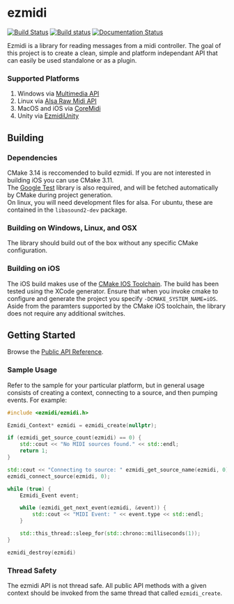 # ezmidi
[![Build Status](https://travis-ci.org/matthewcpp/ezmidi.svg?branch=master)](https://travis-ci.org/matthewcpp/ezmidi) [![Build status](https://ci.appveyor.com/api/projects/status/tvrc7il7s82alfgo/branch/master?svg=true)](https://ci.appveyor.com/project/matthewcpp/ezmidi/branch/master) [![Documentation Status](https://readthedocs.org/projects/ezmidi/badge/?version=latest)](https://ezmidi.readthedocs.io/en/latest/?badge=latest)


Ezmidi is a library for reading messages from a midi controller.  The goal of this project is to create a clean, simple and platform independant API that can easily be used standalone or as a plugin.

### Supported Platforms
1. Windows via [Multimedia API](https://docs.microsoft.com/en-us/windows/desktop/multimedia/musical-instrument-digital-interface--midi)
1. Linux via [Alsa Raw Midi API](https://www.alsa-project.org/alsa-doc/alsa-lib/rawmidi.html)
1. MacOS and iOS via [CoreMidi](https://developer.apple.com/documentation/coremidi?language=objc)
1. Unity via [EzmidiUnity](https://github.com/matthewcpp/EzmidiUnity)

## Building 

### Dependencies
CMake 3.14 is reccomended to build ezmidi.  If you are not interested in building iOS you can use CMake 3.11.  
The [Google Test](https://github.com/google/googletest) library is also required, and will be fetched automatically by CMake during project generation.  
On linux, you will need development files for alsa.  For ubuntu, these are contained in the `libasound2-dev` package.

### Building on Windows, Linux, and OSX
The library should build out of the box without any specific CMake configuration.

### Building on iOS
The iOS build makes use of the [CMake IOS Toolchain](https://cmake.org/cmake/help/v3.14/manual/cmake-toolchains.7.html).  The build has been tested using the XCode generator.  Ensure that when you invoke cmake to configure and generate the project you specify `-DCMAKE_SYSTEM_NAME=iOS`.  Aside from the paramters supported by the CMake iOS toolchain, the library does not require any additional switches.

## Getting Started
Browse the [Public API Reference](https://ezmidi.readthedocs.io/en/latest/ezmidi_8h.html).

### Sample Usage
Refer to the sample for your particular platform, but in general usage consists of creating a context, connecting to a source, and then pumping events.  For example:

```c++
#include <ezmidi/ezmidi.h>

Ezmidi_Context* ezmidi = ezmidi_create(nullptr);

if (ezmidi_get_source_count(ezmidi) == 0) {
	std::cout << "No MIDI sources found." << std::endl;
	return 1;
}

std::cout << "Connecting to source: " ezmidi_get_source_name(ezmidi, 0) << std::endl;
ezmidi_connect_source(ezmidi, 0);

while (true) {
	Ezmidi_Event event;

	while (ezmidi_get_next_event(ezmidi, &event)) {
		std::cout << "MIDI Event: " << event.type << std::endl;
	}

	std::this_thread::sleep_for(std::chrono::milliseconds(1));
}

ezmidi_destroy(ezmidi)
```

### Thread Safety
The ezmidi API is not thread safe.  All public API methods with a given context should be invoked from the same thread that called `ezmidi_create`.